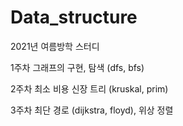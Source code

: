 # Data_structure
2021년 여름방학 스터디

1주차 그래프의 구현, 탐색 (dfs, bfs)

2주차 최소 비용 신장 트리 (kruskal, prim)

3주차 최단 경로 (dijkstra, floyd), 위상 정렬
